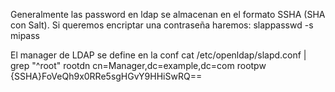 Generalmente las password en ldap se almacenan en el formato SSHA (SHA con Salt).
Si queremos encriptar una contraseña haremos:
slappasswd -s mipass


El manager de LDAP se define en la conf
cat /etc/openldap/slapd.conf | grep "^root"
rootdn      cn=Manager,dc=example,dc=com
rootpw      {SSHA}FoVeQh9x0RRe5sgHGvY9HHiSwRQ==
